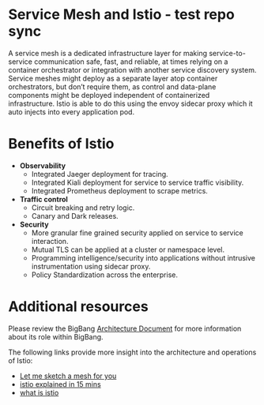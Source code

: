 # Service Mesh and Istio - test repo sync

A service mesh is a dedicated infrastructure layer for making service-to-service communication safe, fast, and reliable, at times relying on a container orchestrator or integration with another service discovery system. Service meshes might deploy as a separate layer atop container orchestrators, but don’t require them, as control and data-plane components might be deployed independent of containerized infrastructure. Istio is able to do this using the envoy sidecar proxy which it auto injects into every application pod. 


# Benefits of Istio 

* **Observability**
    * Integrated Jaeger deployment for tracing.
    * Integrated Kiali deployment for service to service traffic visibility.
    * Integrated Prometheus deployment to scrape metrics.
* **Traffic control**
    * Circuit breaking and retry logic.
    * Canary and Dark releases.
* **Security**
    * More granular fine grained security applied on service to service interaction.
    * Mutual TLS can be applied at a cluster or namespace level.
    * Programming intelligence/security into applications without intrusive    instrumentation using sidecar proxy.
    * Policy Standardization across the enterprise.


# Additional resources 

Please review the BigBang [Architecture Document](https://repo1.dso.mil/platform-one/big-bang/bigbang/-/blob/master/charter/packages/istio/Architecture.md) for more information about its role within BigBang.

The following links provide more insight into the architecture and operations of Istio:

* [Let me sketch a mesh for you](https://www.youtube.com/watch?v=U0uoPKzZDEQ&list=PL7wB27eZmdffS-g_xh7X-b0echc_XZMKV&index=4)
* [istio explained in 15 mins](https://www.youtube.com/watch?v=16fgzklcF7Y)
* [what is istio](https://istio.io/v1.8/docs/concepts/what-is-istio/)
